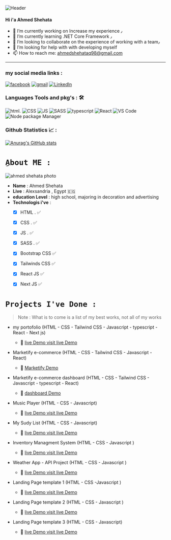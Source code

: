 
![Header](https://media.giphy.com/media/qgQUggAC3Pfv687qPC/giphy.gif)



#### Hi i'a Ahmed Shehata 

- 🔭 I’m currently working on Increase my experience ٫
- 🌱 I’m currently learning .NET Core Framework ٫
- 👯 I’m looking to collaborate on the experience of working with a team٫
- 🤔 I’m looking for help with with developing myself
- 📫 How to reach me: ahmedshehataq98@gmail.com

<hr/>

### my social media links :
[![facebook](https://img.shields.io/badge/Facebook-1877F2?style=for-the-badge&logo=facebook&logoColor=white)](https://www.facebook.com/MidoEsquire)
[![gmail](https://img.shields.io/badge/-GMAIL-D14836?style=for-the-badge&logo=gmail&logoColor=white)](mailto:ahmedshehataq98@gmail.com)
[![LinkedIn](https://img.shields.io/badge/-LINKEDIN-0077B5?style=for-the-badge&logo=linkedin&logoColor=white)](https://www.linkedin.com/in/ahmed-shehata-b63001225/)




### Languages Tools and pkg's : 🛠
![html](https://img.shields.io/badge/HTML5-E34F26?style=for-the-badge&logo=html5&logoColor=white).
![CSS](https://img.shields.io/badge/CSS3-1572B6?style=for-the-badge&logo=css3&logoColor=white)
![JS](https://img.shields.io/badge/JavaScript-323330?style=for-the-badge&logo=javascript&logoColor=F7DF1E)
![SASS](https://img.shields.io/badge/CSS3-1572B6?style=for-the-badge&logo=css3&logoColor=white)
![typescript](https://img.shields.io/badge/TypeScript-007ACC?style=for-the-badge&logo=typescript&logoColor=white)
![React](https://img.shields.io/badge/React-20232A?style=for-the-badge&logo=react&logoColor=61DAFB)
![VS Code](https://img.shields.io/badge/Visual_Studio_Code-0078D4?style=for-the-badge&logo=visual%20studio%20code&logoColor=white)
![Node package Manager](https://img.shields.io/badge/npm-CB3837?style=for-the-badge&logo=npm&logoColor=white)




### Github Statistics 📈 :

[![Anurag's GitHub stats](https://github-readme-stats.vercel.app/api?username=AhmedShehata98)](https://github.com/AhmedShehata98/github-readme-stats)



# `ِAbout ME :`


![ahmed shehata photo](https://avatars.githubusercontent.com/u/11885072?s=400&u=2b956372d2615ca40c2d49390b2c5a5e7511b2a7&v=4)

- **Name** : Ahmed Shehata
- **Live** : Alexsandria , Egypt :egypt:
- **education Level** : high school, majoring in decoration and advertising
- **Technologis i've** : 
  - [x] HTML . :white_check_mark:
  - [x] CSS .  :white_check_mark:
  - [x] JS .   :white_check_mark:
  - [x] SASS . :white_check_mark:
  - [x] Bootstrap CSS  :white_check_mark:
  - [x] Tailwinds CSS :white_check_mark: 
  - [x] React JS  :white_check_mark:
  - [x] Next JS  :white_check_mark:
  


 # `Projects I've Done :`
 > Note : What is to come is a list of my best works, not all of my works
 
 
 - my portofolio
  (HTML - CSS - Tailwind CSS - Javascript - typescript - React - Next js)
    - :link: [live Demo visit live Demo ](https://portfolio-next-project-ahmedshehata98.vercel.app/) 
    
 - Marketify e-commerce 
   (HTML - CSS - Tailwind CSS - Javascript - React)
    - :link: [Marketify Demo](https://marketify.netlify.app/)
 
  - Marketify e-commerce dashboard 
    (HTML - CSS - Tailwind CSS - Javascript - typescript - React)
    - :link: [dashboard Demo](https://markenstrator-js.netlify.app/)
  
 - Music Player 
   (HTML - CSS - Javascript)
    - :link: [live Demo visit live Demo ](https://ahmedshehata98.github.io/Music-Player-app/) 
  
 - My Sudy List 
 (HTML - CSS - Javascript)
    - :link: [live Demo visit live Demo ](https://ahmedshehata98.github.io/To-Study-List/)
 
 - Inventory Managment System 
 (HTML - CSS - Javascript )
    - :link: [live Demo visit live Demo ](https://ahmedshehata98.github.io/Inventory-management-system/)  
    
 - Weather App - API Project
   (HTML - CSS - Javascript )
    - :link: [live Demo visit live Demo ](https://ahmedshehata98.github.io/Weather_App/)  
  
 - Landing Page template 1
   (HTML - CSS -Javascript )
    - :link: [live Demo visit live Demo ](https://ahmedshehata98.github.io/LoopStudios-landing/)  
  
 - Landing Page template 2
  (HTML - CSS - Javascript )
    - :link: [live Demo visit live Demo ](https://ahmedshehata98.github.io/sunnyside-agency-landing-page/)
    
 - Landing Page template 3
 (HTML - CSS - Javascript)
    - :link: [live Demo visit live Demo ](https://ahmedshehata98.github.io/code-and-go/)  
